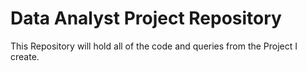 # Data Analyst Project Repository
This Repository will  hold all of the code and queries from the Project I create.
